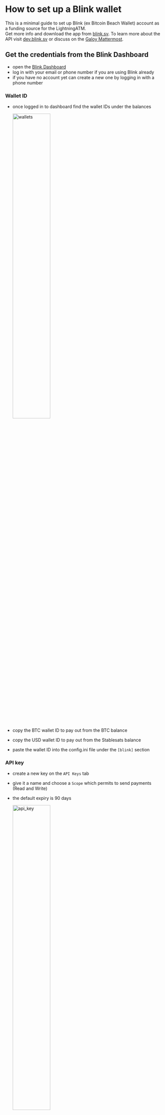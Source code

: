 # How to set up a Blink wallet

This is a minimal guide to set up Blink (ex Bitcoin Beach Wallet) account as a funding source for the LightningATM.<br />
Get more info and download the app from [blink.sv](https://blink.sv). To learn more about the API visit [dev.blink.sv](https://dev.blink.sv) or discuss on the [Galoy Mattermost](https://chat.galoy.io).


## Get the credentials from the Blink Dashboard

* open the [Blink Dashboard](https://dashboard.blink.sv)
* log in with your email or phone number if you are using Blink already
* if you have no account yet can create a new one by logging in with a phone number

### Wallet ID
* once logged in to dashboard find the wallet IDs under the balances

  <img src="../pictures/set_up_a_blink_wallet_wallets.png" alt="wallets" width="50%">

* copy the BTC wallet ID to pay out from the BTC balance
* copy the USD wallet ID to pay out from the Stablesats balance
* paste the wallet ID into the config.ini file under the `[blink]` section

### API key

* create a new key on the `API Keys` tab
* give it a name and choose a `Scope` which permits to send payments (Read and Write)
* the default expiry is 90 days

  <img src="../pictures/set_up_a_blink_wallet_api_key.png" alt="api_key" width="50%">

* copy the key (starting with `blink_` ) and paste it into the config.ini file under the `[blink]` section

## Set the config.ini file

* in the `[atm]` section set the `activewallet` to `blink`

  ```
  activewallet = blink
  ```

* in the `[lnurl]` section set the `lnurlproxy` to `active`

  ```
  lnurlproxy = active
  ```

* the `[blink]` section must include these:

  ```
  [blink]
  graphql_endpoint = https://api.blink.sv/graphql
  wallet_id = 5dxxxxxxxxxxxxxxxxxxxxx
  api_key = blink_xxxxxxxxxxxxxxxxxxxxxxxxxxxxx
  ```

* A complete example of a `config.ini` using the pocket version of the ATM without a button with USD coins:
  ```
  [atm]
  cur = usd
  centname = cent
  language = "en"
  camera = False
  fee = 0
  dangermode = on
  display = waveshare2in13v2
  activewallet = blink
  payoutdelay = 10

  [lnurl]
  lnurlproxy = active
  lnurlproxyurl = https://api.lightningatm.me/v1/lnurl

  [btcpay]
  url =

  [lnd]
  macaroon =
  verify = on

  [lntxbot]
  url =
  creds =

  [lnbits]
  url = https://legend.lnbits.com/api/v1
  apikey =
  method = lnurlw
  timeout = 90

  [blink]
  graphql_endpoint = https://api.blink.sv/graphql
  api_key = blink_xxxxxxxxxxxxxxxxxxxxxxxxxxxxx
  wallet_id = 5dxxxxxxxxxxxxxxxxxxxxx

  [coins]
  coin_types = 2,0.01,1  usd cent
              3,0.05,5 usd cent
              4,0.10,10 usd cent
              5,0.25,25 usd cent
              6,1.00,1 usd
  ```

## Notes
* remember to top up the funding wallet with some sats
* easiest to monitor the payouts if you are logged in to the Blink app on your phone
* be aware when testing that paying the same account is not allowed (cannot withdraw from the LightningATM to the same account from which the credentials are used)
* note the date of the expiry of the API key (valid for 90 days by default) and create a new one before the ATM stops working

#### [edit_config.md](/docs/guide/edit_config.md)  ᐊ  previous | 
